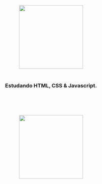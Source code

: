 <div align="center">
<img height="200em" src="https://external-content.duckduckgo.com/iu/?u=https%3A%2F%2Fmedia.tenor.com%2Fimages%2Fccb959edb41a02737755b2209ef7d97a%2Ftenor.gif&f=1&nofb=1&ipt=524adb14a162f4747a0b6868b63a7588270986a754d5aa131890692e5d8ee007&ipo=images"/>
<h3 style="padding: 20px 0 50px;">Estudando HTML, CSS & Javascript.</h3><br>
<img height="200em" src="https://github-readme-stats.vercel.app/api/top-langs/?username=pass0n&layout=compact&langs_count=7&theme=dark"/>
</div>



